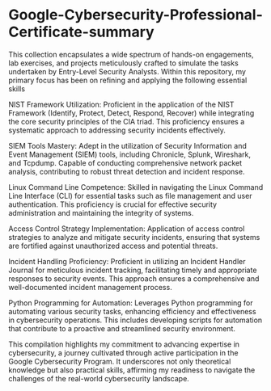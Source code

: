 # Google-Cybersecurity-Professional-Certificate-summary
This collection encapsulates a wide spectrum of hands-on engagements, lab exercises, and projects meticulously crafted to simulate the tasks undertaken by Entry-Level Security Analysts. Within this repository, my primary focus has been on refining and applying the following essential skills

NIST Framework Utilization:
Proficient in the application of the NIST Framework (Identify, Protect, Detect, Respond, Recover) while integrating the core security principles of the CIA triad. This proficiency ensures a systematic approach to addressing security incidents effectively.

SIEM Tools Mastery:
Adept in the utilization of Security Information and Event Management (SIEM) tools, including Chronicle, Splunk, Wireshark, and Tcpdump. Capable of conducting comprehensive network packet analysis, contributing to robust threat detection and incident response.

Linux Command Line Competence:
Skilled in navigating the Linux Command Line Interface (CLI) for essential tasks such as file management and user authentication. This proficiency is crucial for effective security administration and maintaining the integrity of systems.

Access Control Strategy Implementation:
Application of access control strategies to analyze and mitigate security incidents, ensuring that systems are fortified against unauthorized access and potential threats.

Incident Handling Proficiency:
Proficient in utilizing an Incident Handler Journal for meticulous incident tracking, facilitating timely and appropriate responses to security events. This approach ensures a comprehensive and well-documented incident management process.

Python Programming for Automation:
Leverages Python programming for automating various security tasks, enhancing efficiency and effectiveness in cybersecurity operations. This includes developing scripts for automation that contribute to a proactive and streamlined security environment.

This compilation highlights my commitment to advancing expertise in cybersecurity, a journey cultivated through active participation in the Google Cybersecurity Program. It underscores not only theoretical knowledge but also practical skills, affirming my readiness to navigate the challenges of the real-world cybersecurity landscape.
